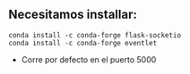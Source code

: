 ## Necesitamos installar:

```
conda install -c conda-forge flask-socketio 
conda install -c conda-forge eventlet 
```

+ Corre por defecto en el puerto 5000